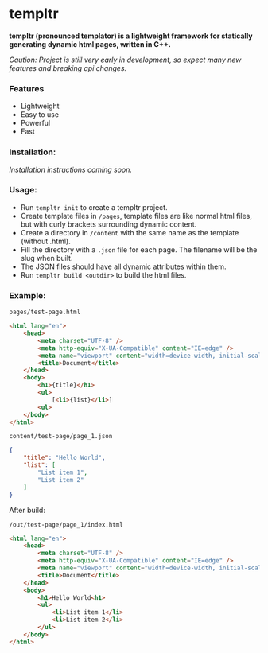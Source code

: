 # templtr
**templtr (pronounced templator) is a lightweight framework for statically generating dynamic html pages, written in C++.**

*Caution: Project is still very early in development, so expect many new features and breaking api changes.*

### Features
* Lightweight
* Easy to use
* Powerful
* Fast

### Installation:
*Installation instructions coming soon.*

### Usage:
* Run `templtr init` to create a templtr project.
* Create template files in `/pages`, template files are like normal html files, but with curly brackets surrounding dynamic content.
* Create a directory in `/content` with the same name as the template (without .html).
* Fill the directory with a `.json` file for each page. The filename will be the slug when built.
* The JSON files should have all dynamic attributes within them.
* Run `templtr build <outdir>` to build the html files.

### Example:
`pages/test-page.html`
```html
<html lang="en">
	<head>
		<meta charset="UTF-8" />
		<meta http-equiv="X-UA-Compatible" content="IE=edge" />
		<meta name="viewport" content="width=device-width, initial-scale=1.0" />
		<title>Document</title>
	</head>
	<body>
		<h1>{title}</h1>
		<ul>
			[<li>{list}</li>]
		<ul>
	</body>
</html>
```

`content/test-page/page_1.json`
```json
{
	"title": "Hello World",
	"list": [
		"List item 1",
		"List item 2"
	]
}
```

After build:

`/out/test-page/page_1/index.html`
```html
<html lang="en">
	<head>
		<meta charset="UTF-8" />
		<meta http-equiv="X-UA-Compatible" content="IE=edge" />
		<meta name="viewport" content="width=device-width, initial-scale=1.0" />
		<title>Document</title>
	</head>
	<body>
		<h1>Hello World<h1>
		<ul>
			<li>List item 1</li>
			<li>List item 2</li>
		</ul>
	</body>
</html>
```
